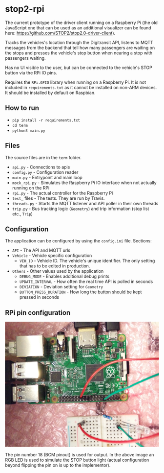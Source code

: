 # stop2-rpi

The current prototype of the driver client running on a Raspberry Pi (the old JavaScript one that can be used as an additional visualizer can be found here: https://github.com/STOP2/stop2.0-driver-client). 

Tracks the vehicles's location through the Digitransit API, listens to MQTT messages from the backend that tell how many passengers are waiting on the stops and presses the vehicle's stop button when nearing a stop with passengers waiting. 

Has no UI visible to the user, but can be connected to the vehicle's STOP button via the RPi IO pins.

Requires the `RPi.GPIO` library when running on a Raspberry Pi. It is not included in `requirements.txt` as it cannot be installed on non-ARM devices. It should be installed by default on Raspbian.

## How to run

- `pip install -r requirements.txt`
- `cd term`
- `python3 main.py`

## Files

The source files are in the `term` folder.
- `api.py` - Connections to apis
- `config.py` - Configuration reader
- `main.py` - Entrypoint and main loop
- `mock_rpi.py` - Simulates the Raspberry Pi IO interface when not actually running on the RPi
- `rpi.py` - The actual controller for the Raspberry Pi
- `test_` files - The tests. They are run by Travis.
- `threads.py` - Starts the MQTT listener and API poller in their own threads
- `trip.py` - Bus tracking logic (`Geometry`) and trip information (stop list etc., `Trip`)

## Configuration

The application can be configured by using the `config.ini` file. Sections:
- `API` - The API and MQTT urls
- `Vehicle` - Vehicle specific configuration
  - `VEH_ID` - Vehicle ID. The vehicle's unique identifier. The only setting that has to be edited in production.
- `Others` - Other values used by the application
  - `DEBUG_MODE` - Enables additional debug prints
  - `UPDATE_INTERVAL` - How often the real time API is polled in seconds
  - `DEVIATION` - Deviation setting for `Geometry`
  - `BUTTON_PRESS_DURATION` - How long the button should be kept pressed in seconds

## RPi pin configuration

![pins](https://github.com/STOP2/stop2-rpi/blob/master/pins.png)

The pin number 18 (BCM pinout) is used for output. In the above image an RGB LED is used to simulate the STOP button light (actual configuration beyond flipping the pin on is up to the implementor).
